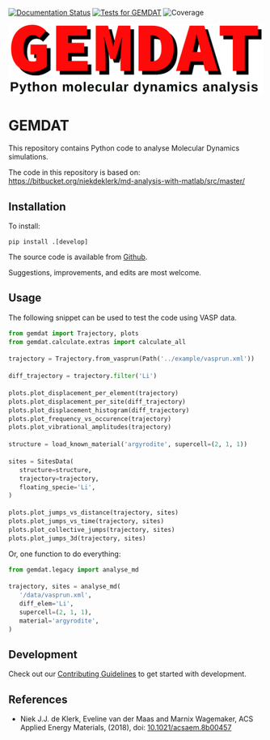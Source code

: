 [![Documentation Status](https://readthedocs.org/projects/gemdat/badge/?version=latest)](https://gemdat.readthedocs.io/en/latest/?badge=latest)
[![Tests for GEMDAT](https://github.com/GEMDAT-repos/GEMDAT/actions/workflows/tests.yaml/badge.svg)](https://github.com/GEMDAT-repos/GEMDAT/actions/workflows/tests.yaml)
![Coverage](https://img.shields.io/endpoint?url=https://gist.githubusercontent.com/v1kko/330d6e711de3420b7503d54756dc011c/raw/covbadge.json)
<!-- [![PyPI - Python Version](https://img.shields.io/pypi/pyversions/XXX)](https://pypi.org/project/XXX/) -->
<!-- [![PyPI](https://img.shields.io/pypi/v/XXX.svg?style=flat)](https://pypi.org/project/XXX/) -->

![GEMDAT banner](https://raw.githubusercontent.com/GEMDAT-repos/GEMDAT/main/src/data/logo.png)

# GEMDAT

This repository contains Python code to analyse Molecular Dynamics simulations.

The code in this repository is based on:
https://bitbucket.org/niekdeklerk/md-analysis-with-matlab/src/master/

## Installation

To install:

```console
pip install .[develop]
```

The source code is available from [Github](https://github.com/GEMDAT-repos/GEMDAT).

Suggestions, improvements, and edits are most welcome.

## Usage

The following snippet can be used to test the code using VASP data.

```python
from gemdat import Trajectory, plots
from gemdat.calculate.extras import calculate_all

trajectory = Trajectory.from_vasprun(Path('../example/vasprun.xml'))

diff_trajectory = trajectory.filter('Li')

plots.plot_displacement_per_element(trajectory)
plots.plot_displacement_per_site(diff_trajectory)
plots.plot_displacement_histogram(diff_trajectory)
plots.plot_frequency_vs_occurence(trajectory)
plots.plot_vibrational_amplitudes(trajectory)

structure = load_known_material('argyrodite', supercell=(2, 1, 1))

sites = SitesData(
   structure=structure,
   trajectory=trajectory,
   floating_specie='Li',
)

plots.plot_jumps_vs_distance(trajectory, sites)
plots.plot_jumps_vs_time(trajectory, sites)
plots.plot_collective_jumps(trajectory, sites)
plots.plot_jumps_3d(trajectory, sites)
```

Or, one function to do everything:

```python
from gemdat.legacy import analyse_md

trajectory, sites = analyse_md(
   '/data/vasprun.xml',
   diff_elem='Li',
   supercell=(2, 1, 1),
   material='argyrodite',
)
```

## Development

Check out our [Contributing Guidelines](CONTRIBUTING.md#Getting-started-with-development) to get started with development.

## References

- Niek J.J. de Klerk, Eveline van der Maas and Marnix Wagemaker, ACS Applied Energy Materials, (2018), doi: [10.1021/acsaem.8b00457](https://doi.org/10.1021/acsaem.8b00457)
